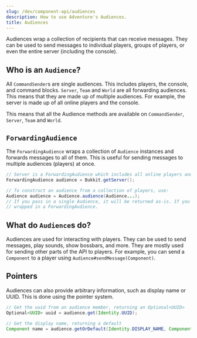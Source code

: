 ```yaml
---
slug: /dev/component-api/audiences
description: How to use Adventure's Audiences.
title: Audiences
---
```


Audiences wrap a collection of recipients that can receive messages. They can be used to send messages to individual
players, groups of players, or even the entire server (including the console).

## Who is an `Audience`?

All `CommandSender`s are single audiences. This includes players, the console, and command blocks. `Server`, `Team` and
`World` are all forwarding audiences. This means that they are made up of multiple audiences. For example, the server is
made up of all online players and the console.

This means that all the Audience methods are available on `CommandSender`, `Server`, `Team` and `World`.

## `ForwardingAudience`

The `ForwardingAudience` wraps a collection of `Audience` instances and forwards messages to all of them. This is useful
for sending messages to multiple audiences (players) at once.

```java
// Server is a ForwardingAudience which includes all online players and the console
ForwardingAudience audience = Bukkit.getServer();

// To construct an audience from a collection of players, use:
Audience audience = Audience.audience(Audience...);
// If you pass in a single Audience, it will be returned as-is. If you pass in a collection of Audiences, they will be
// wrapped in a ForwardingAudience.
```

## What do `Audience`s do?

Audiences are used for interacting with players. They can be used to send messages, play sounds, show bossbars, and more.
They are mostly used for sending other parts of the API to players. For example, you can send a `Component` to a player
using `Audience#sendMessage(Component)`.

## Pointers

Audiences can also provide arbitrary information, such as display name or UUID. This is done using the pointer system.

```java
// Get the uuid from an audience member, returning an Optional<UUID>
Optional<UUID> uuid = audience.get(Identity.UUID);

// Get the display name, returning a default
Component name = audience.getOrDefault(Identity.DISPLAY_NAME, Component.text("no display name!"));
```

